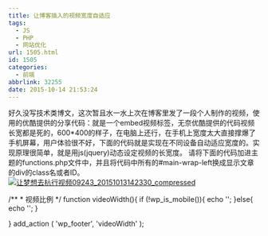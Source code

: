```yaml
---
title: 让博客插入的视频宽度自适应
tags:
  - JS
  - PHP
  - 网站优化
url: 1505.html
id: 1505
categories:
  - 前端
abbrlink: 32255
date: 2015-10-14 21:53:24
---
```


好久没写技术类博文，这次暂且水一水上次在博客里发了一段个人制作的视频，使用的优酷提供的分享代码：就是一个embed视频标签，无奈优酷提供的代码视频长宽都是死的，600*400的样子，在电脑上还行，在手机上宽度太大直接撑爆了手机屏幕，用户体验很不好，下面的代码就是实现在不同设备自动适应宽度的。实现原理很简单，就是用js(jquery)动态设定视频的长宽度。 请将下面的代码加进主题的functions.php文件中，并且将代码中所有的#main-wrap-left换成显示文章的div的class名或者ID。 [![让梦想去杭行视频09243_20151013142330_compressed](http://baiyuan.wang/wp-content/uploads/2015/10/baiyuan.wang_2015-10-13_14-27-44.jpg)](http://baiyuan.wang/wp-content/uploads/2015/10/baiyuan.wang_2015-10-13_14-27-44.jpg)

/\*\*
 \* 视频比例
 */
function videoWidth(){
    if (!wp\_is\_mobile()){
         echo '<script type="text/javascript">'
    .'$(document).ready(function(){$(\\'embed\\').height($(\\'#main-wrap-left\\').width() * 0.6);'
    .'$(\\'embed\\').width($(\\'#main-wrap-left\\').width() * 0.8);});</script>';
    }else{
        echo '<script type="text/javascript">'
    .'$(document).ready(function(){$(\\'embed\\').height($(\\'#main-wrap-left\\').width() * 0.70);'
    .'$(\\'embed\\').width($(\\'#main-wrap-left\\').width() * 0.99);});</script>';
    }
   
}
add\_action ( 'wp\_footer', 'videoWidth' );